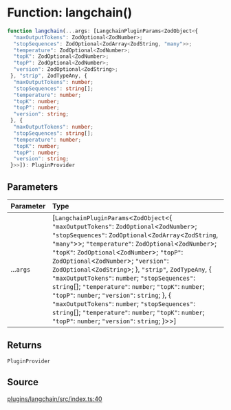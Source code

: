 # Function: langchain()

```ts
function langchain(...args: [LangchainPluginParams<ZodObject<{
  "maxOutputTokens": ZodOptional<ZodNumber>;
  "stopSequences": ZodOptional<ZodArray<ZodString, "many">>;
  "temperature": ZodOptional<ZodNumber>;
  "topK": ZodOptional<ZodNumber>;
  "topP": ZodOptional<ZodNumber>;
  "version": ZodOptional<ZodString>;
 }, "strip", ZodTypeAny, {
  "maxOutputTokens": number;
  "stopSequences": string[];
  "temperature": number;
  "topK": number;
  "topP": number;
  "version": string;
 }, {
  "maxOutputTokens": number;
  "stopSequences": string[];
  "temperature": number;
  "topK": number;
  "topP": number;
  "version": string;
 }>>]): PluginProvider
```

## Parameters

| Parameter | Type |
| :------ | :------ |
| ...`args` | [`LangchainPluginParams`\<`ZodObject`\<\{ `"maxOutputTokens"`: `ZodOptional`\<`ZodNumber`\>; `"stopSequences"`: `ZodOptional`\<`ZodArray`\<`ZodString`, `"many"`\>\>; `"temperature"`: `ZodOptional`\<`ZodNumber`\>; `"topK"`: `ZodOptional`\<`ZodNumber`\>; `"topP"`: `ZodOptional`\<`ZodNumber`\>; `"version"`: `ZodOptional`\<`ZodString`\>; \}, `"strip"`, `ZodTypeAny`, \{ `"maxOutputTokens"`: `number`; `"stopSequences"`: `string`[]; `"temperature"`: `number`; `"topK"`: `number`; `"topP"`: `number`; `"version"`: `string`; \}, \{ `"maxOutputTokens"`: `number`; `"stopSequences"`: `string`[]; `"temperature"`: `number`; `"topK"`: `number`; `"topP"`: `number`; `"version"`: `string`; \}\>\>] |

## Returns

`PluginProvider`

## Source

[plugins/langchain/src/index.ts:40](https://github.com/firebase/genkit/blob/2b0be364306d92a8e7d13efc2da4fb04c1d21e29/js/plugins/langchain/src/index.ts#L40)

